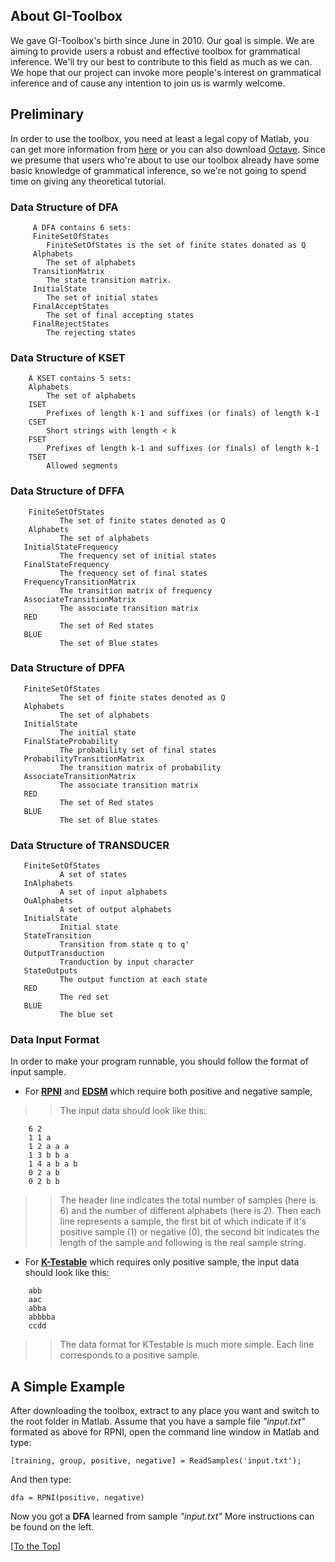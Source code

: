 ## About GI-Toolbox ##
We gave GI-Toolbox's birth since June in 2010. Our goal is simple. We are aiming to provide
users a robust and effective toolbox for grammatical inference. We'll try our best to contribute
to this field as much as we can. We hope that our project can invoke more people's interest on
grammatical inference and of cause any intention to join us is warmly welcome.

## Preliminary ##
In order to use the toolbox, you need at least a legal copy of Matlab, you can get more information
from [here](http://www.mathworks.com/products/matlab/) or you can also download [Octave](http://www.gnu.org/software/octave/).
Since we presume that users who're about to use our toolbox already have some basic knowledge of grammatical
inference, so we're not going to spend time on giving any theoretical tutorial.
### Data Structure of DFA ###
```
     A DFA contains 6 sets:
     FiniteSetOfStates  
        FiniteSetOfStates is the set of finite states donated as Q
     Alphabets
        The set of alphabets
     TransitionMatrix
        The state transition matrix.
     InitialState
        The set of initial states
     FinalAcceptStates
        The set of final accepting states
     FinalRejectStates
        The rejecting states
```

### Data Structure of KSET ###
```
    A KSET contains 5 sets:
    Alphabets
        The set of alphabets
    ISET
        Prefixes of length k-1 and suffixes (or finals) of length k-1   
    CSET
        Short strings with length < k
    FSET
        Prefixes of length k-1 and suffixes (or finals) of length k-1
    TSET
        Allowed segments
```

### Data Structure of DFFA ###
```
    FiniteSetOfStates  
           The set of finite states denoted as Q
    Alphabets   
           The set of alphabets
   InitialStateFrequency
           The frequency set of initial states
   FinalStateFrequency 
           The frequency set of final states
   FrequencyTransitionMatrix
           The transition matrix of frequency
   AssociateTransitionMatrix
           The associate transition matrix 
   RED
           The set of Red states
   BLUE 
           The set of Blue states
```

### Data Structure of DPFA ###
```
   FiniteSetOfStates
           The set of finite states denoted as Q
   Alphabets
           The set of alphabets
   InitialState
           The initial state
   FinalStateProbability
           The probability set of final states
   ProbabilityTransitionMatrix
           The transition matrix of probability
   AssociateTransitionMatrix
           The associate transition matrix 
   RED 
           The set of Red states
   BLUE
           The set of Blue states
```

### Data Structure of TRANSDUCER ###
```
   FiniteSetOfStates
           A set of states
   InAlphabets
           A set of input alphabets 
   OuAlphabets
           A set of output alphabets  
   InitialState
           Initial state
   StateTransition       
           Transition from state q to q'
   OutputTransduction    
           Tranduction by input character
   StateOutputs        
           The output function at each state
   RED
           The red set
   BLUE
           The blue set
```

### Data Input Format ###
In order to make your program runnable, you should follow the format of input sample.
  * For **[RPNI](RPNIDoc.md)** and **[EDSM](EDSMDoc.md)** which require both positive and negative sample,
> > The input data should look like this:
```
    6 2
    1 1 a
    1 2 a a a
    1 3 b b a
    1 4 a b a b
    0 2 a b
    0 2 b b
```
> > The header line indicates the total number of samples (here is 6) and the number of different alphabets (here is 2).
> > Then each line represents a sample, the first bit of which indicate if it's positive sample (1) or negative (0), the second bit
> > indicates the length of the sample and following is the real sample string.
  * For **[K-Testable](KTestableDoc.md)** which requires only positive sample, the input data should look like this:
```
    abb
    aac
    abba
    abbbba
    ccdd
```
> > The data format for KTestable is much more simple. Each line corresponds to a positive sample.

## A Simple Example ##
After downloading the toolbox, extract to any place you want and switch to the root folder in Matlab. Assume that you have a
sample file _"input.txt"_ formated as above for RPNI, open the command line window in Matlab and type:
```
[training, group, positive, negative] = ReadSamples('input.txt');
```
And then type:
```
dfa = RPNI(positive, negative)
```
Now you got a **DFA** learned from sample _"input.txt"_
More instructions can be found on the left.

[[To the Top](Manpage#About_GI-Toolbox.md)]